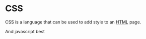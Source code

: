 # CSS

CSS is a language that can be used to add style to an [HTML](/wiki/HTML) page.

And javascript best